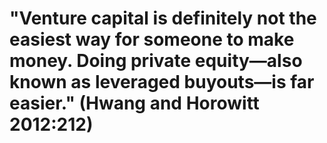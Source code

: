 # "Venture capital is definitely not the easiest way for someone to make money. Doing private equity—also known as leveraged buyouts—is far easier." (Hwang and Horowitt 2012:212)